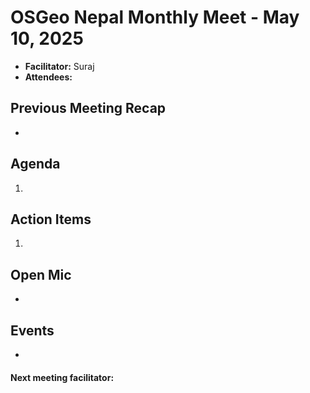 # OSGeo Nepal Monthly Meet - May 10, 2025

- **Facilitator:** Suraj 
- **Attendees:** 

## Previous Meeting Recap
  
- 

## Agenda

1. 


## Action Items

1. 


## Open Mic

- 

## Events

- 

#### Next meeting facilitator: 
